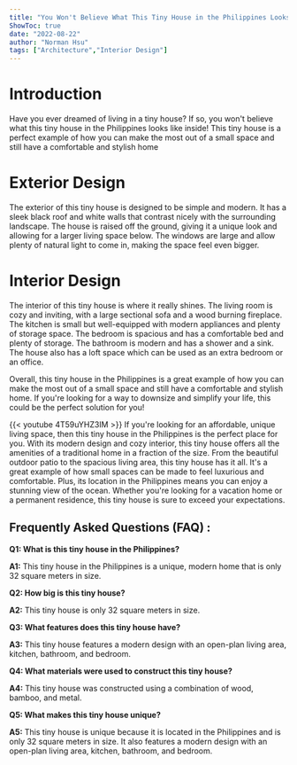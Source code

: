 ```yaml
---
title: "You Won't Believe What This Tiny House in the Philippines Looks Like Inside!"
ShowToc: true 
date: "2022-08-22"
author: "Norman Hsu" 
tags: ["Architecture","Interior Design"]
---
```

# Introduction

Have you ever dreamed of living in a tiny house? If so, you won't believe what this tiny house in the Philippines looks like inside! This tiny house is a perfect example of how you can make the most out of a small space and still have a comfortable and stylish home 

# Exterior Design

The exterior of this tiny house is designed to be simple and modern. It has a sleek black roof and white walls that contrast nicely with the surrounding landscape. The house is raised off the ground, giving it a unique look and allowing for a larger living space below. The windows are large and allow plenty of natural light to come in, making the space feel even bigger. 

# Interior Design

The interior of this tiny house is where it really shines. The living room is cozy and inviting, with a large sectional sofa and a wood burning fireplace. The kitchen is small but well-equipped with modern appliances and plenty of storage space. The bedroom is spacious and has a comfortable bed and plenty of storage. The bathroom is modern and has a shower and a sink. The house also has a loft space which can be used as an extra bedroom or an office. 

Overall, this tiny house in the Philippines is a great example of how you can make the most out of a small space and still have a comfortable and stylish home. If you're looking for a way to downsize and simplify your life, this could be the perfect solution for you!

{{< youtube 4T59uYHZ3IM >}} 
If you're looking for an affordable, unique living space, then this tiny house in the Philippines is the perfect place for you. With its modern design and cozy interior, this tiny house offers all the amenities of a traditional home in a fraction of the size. From the beautiful outdoor patio to the spacious living area, this tiny house has it all. It's a great example of how small spaces can be made to feel luxurious and comfortable. Plus, its location in the Philippines means you can enjoy a stunning view of the ocean. Whether you're looking for a vacation home or a permanent residence, this tiny house is sure to exceed your expectations.

## Frequently Asked Questions (FAQ) :
**Q1: What is this tiny house in the Philippines?**

**A1:** This tiny house in the Philippines is a unique, modern home that is only 32 square meters in size.

**Q2: How big is this tiny house?**

**A2:** This tiny house is only 32 square meters in size.

**Q3: What features does this tiny house have?**

**A3:** This tiny house features a modern design with an open-plan living area, kitchen, bathroom, and bedroom.

**Q4: What materials were used to construct this tiny house?**

**A4:** This tiny house was constructed using a combination of wood, bamboo, and metal.

**Q5: What makes this tiny house unique?**

**A5:** This tiny house is unique because it is located in the Philippines and is only 32 square meters in size. It also features a modern design with an open-plan living area, kitchen, bathroom, and bedroom.



